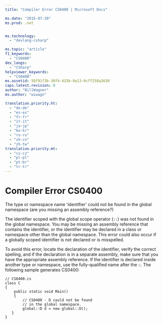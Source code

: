 ```yaml
---
title: "Compiler Error CS0400 | Microsoft Docs"

ms.date: "2015-07-20"
ms.prod: .net


ms.technology: 
  - "devlang-csharp"

ms.topic: "article"
f1_keywords: 
  - "CS0400"
dev_langs: 
  - "CSharp"
helpviewer_keywords: 
  - "CS0400"
ms.assetid: 58f91f3b-30f4-433b-9a13-0cff258a2630
caps.latest.revision: 8
author: "BillWagner"
ms.author: "wiwagn"

translation.priority.ht: 
  - "de-de"
  - "es-es"
  - "fr-fr"
  - "it-it"
  - "ja-jp"
  - "ko-kr"
  - "ru-ru"
  - "zh-cn"
  - "zh-tw"
translation.priority.mt: 
  - "cs-cz"
  - "pl-pl"
  - "pt-br"
  - "tr-tr"
---
```

# Compiler Error CS0400
The type or namespace name 'identifier' could not be found in the global namespace (are you missing an assembly reference?)  
  
 The identifier scoped with the global scope operator (`::`) was not found in the global namespace. You may be missing an assembly reference that contains the identifier, or the identifier may be declared in a class or namespace other than the global namespace. This error could also occur if a globally scoped identifier is not declared or is misspelled.  
  
 To avoid this error, locate the declaration of the identifier, verify the correct spelling, and if the declaration is in a separate assembly, make sure that you have the appropriate assembly reference. If the identifier is declared inside another type or namespace, use the fully-qualified name after the ::. The following sample generates CS0400:  
  
```  
// CS0400.cs  
class C  
{  
    public static void Main()  
    {  
        // CS0400 - D could not be found   
        // in the global namespace.  
        global::D d = new global::D();  
   }  
}  
```